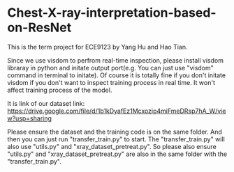 # Chest-X-ray-interpretation-based-on-ResNet

This is the term project for ECE9123 by Yang Hu and Hao Tian. 

Since we use visdom to perfrom real-time inspection, please install visdom libraray in python and initate output port(e.g. You can just use "visdom" command in terminal to initate). Of course it is totally fine if you don't initate visdom if you don't want to inspect training process in real time. It won't affect training process of the model.

It is link of our dataset link: https://drive.google.com/file/d/1b1kDyafEz1Mcxozip4miFmeDRsp7hA_W/view?usp=sharing

Please ensure the dataset and the training code is on the same folder. And then you can just run "transfer_train.py" to start. The "transfer_train.py" will also use "utils.py" and "xray_dataset_pretreat.py". So please also ensure "utils.py" and "xray_dataset_pretreat.py" are also in the same folder with the "transfer_train.py".
